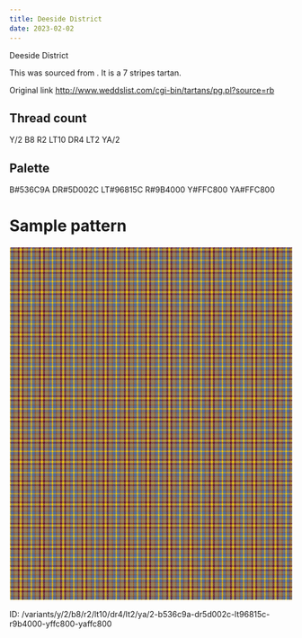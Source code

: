 ```yaml
---
title: Deeside District
date: 2023-02-02
---
```

Deeside District

This was sourced from <no value>.  It is a 7 stripes tartan.

Original link http://www.weddslist.com/cgi-bin/tartans/pg.pl?source=rb

## Thread count
Y/2 B8 R2 LT10 DR4 LT2 YA/2

## Palette
B#536C9A DR#5D002C LT#96815C R#9B4000 Y#FFC800 YA#FFC800

# Sample pattern

![Tartan detail](tartan.png "Y/2 B8 R2 LT10 DR4 LT2 YA/2 tartan")

ID: /variants/y/2/b8/r2/lt10/dr4/lt2/ya/2-b536c9a-dr5d002c-lt96815c-r9b4000-yffc800-yaffc800